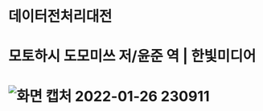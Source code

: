 # 데이터전처리대전
# 모토하시 도모미쓰 저/윤준 역 | 한빛미디어 
# ![화면 캡처 2022-01-26 230911](https://user-images.githubusercontent.com/94911361/151177997-68111b3e-7c59-4164-88a8-b62c203181d2.png)
